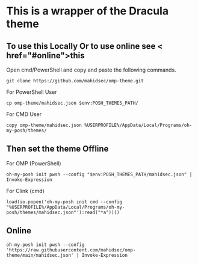 # This is a wrapper of the Dracula theme

## To use this Locally Or to use online see < href="#online">this</a>
Open cmd/PowerShell and copy and paste the following commands.

```
git clone https://github.com/mahidsec/omp-theme.git
```
For PowerShell User
```
cp omp-theme/mahidsec.json $env:POSH_THEMES_PATH/
```
For CMD User
```
copy omp-theme/mahidsec.json %USERPROFILE%/AppData/Local/Programs/oh-my-posh/themes/
```

## Then set the theme Offline

For OMP (PowerShell)
```
oh-my-posh init pwsh --config "$env:POSH_THEMES_PATH/mahidsec.json" | Invoke-Expression
```

For Clink (cmd)
```
load(io.popen('oh-my-posh init cmd --config "%USERPROFILE%/AppData/Local/Programs/oh-my-posh/themes/mahidsec.json"'):read("*a"))()
```

## Online
```
oh-my-posh init pwsh --config 'https://raw.githubusercontent.com/mahidsec/omp-theme/main/mahidsec.json' | Invoke-Expression
```
